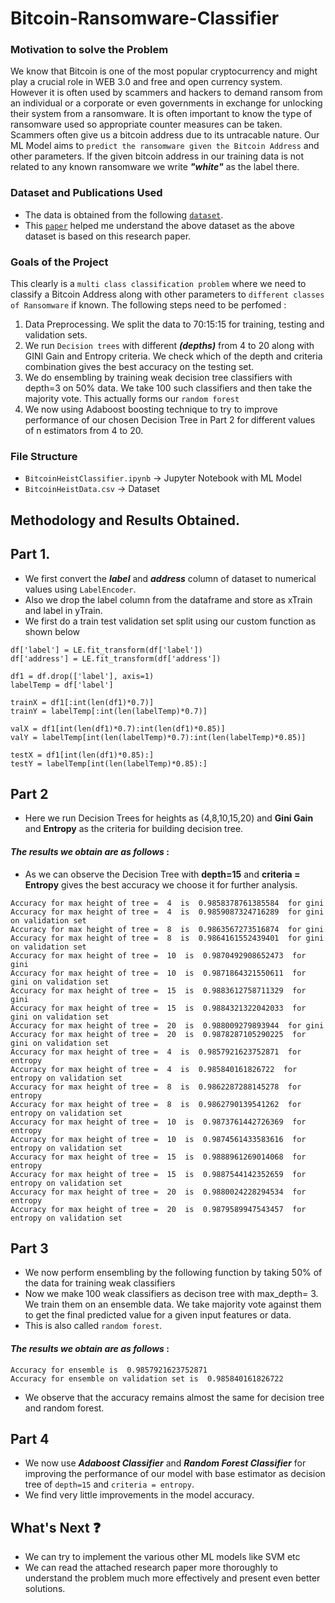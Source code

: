 # Bitcoin-Ransomware-Classifier

### Motivation to solve the Problem
We know that Bitcoin is one of the most popular cryptocurrency and might play a crucial role in WEB 3.0 and free and open currency system.  
However it is often used by scammers and hackers to demand ransom from an individual or a corporate or even governments in exchange for unlocking their system from a ransomware. It is often important to know the type of ransomware used so appropriate counter measures can be taken.
Scammers often give us a bitcoin address due to its untracable nature. Our ML Model aims to `predict the ransomware given the Bitcoin Address` and other parameters. If the given bitcoin address in our training data is not related to any known ransomware we write ***"white"*** as the label there.
### Dataset and Publications Used
- The data is obtained from the following   [`dataset`](https://archive.ics.uci.edu/ml/datasets/BitcoinHeistRansomwareAddressDataset).
- This [ `paper`](https://appliednetsci.springeropen.com/articles/10.1007/s41109-020-00261-7) helped me understand the above dataset as the above dataset is based on this research paper.

### Goals of the Project
This clearly is a `multi class classification problem` where we need to classify a Bitcoin Address along with other parameters to `different classes of Ransomware` if known.
The following steps need to be perfomed :  
1. Data Preprocessing. We split the data to 70:15:15 for training, testing and validation sets.
2. We run `Decision trees` with different ***(depths)*** from 4 to 20 along with GINI Gain and Entropy criteria. We check which of the depth and criteria combination gives the best accuracy on the testing set.
3. We do ensembling by training weak decision tree classifiers with depth=3 on 50% data. We take 100 such classifiers and then take the majority vote. This actually forms our `random forest`
4. We now using Adaboost boosting technique to try to improve performance of our chosen Decision Tree in Part 2 for different values of n estimators from 4 to 20.

### File Structure  
- `BitcoinHeistClassifier.ipynb` -> Jupyter Notebook with ML Model  
- `BitcoinHeistData.csv` -> Dataset
## Methodology and Results Obtained.

## Part 1.
- We first convert the ***label*** and ***address*** column of dataset to numerical values using `LabelEncoder`.
- Also we drop the label column from the dataframe and store as xTrain and label in yTrain.
- We first do a train test validation set split using our custom function as shown below
```
df['label'] = LE.fit_transform(df['label'])
df['address'] = LE.fit_transform(df['address'])

df1 = df.drop(['label'], axis=1)
labelTemp = df['label']

trainX = df1[:int(len(df1)*0.7)]
trainY = labelTemp[:int(len(labelTemp)*0.7)]

valX = df1[int(len(df1)*0.7):int(len(df1)*0.85)]
valY = labelTemp[int(len(labelTemp)*0.7):int(len(labelTemp)*0.85)]

testX = df1[int(len(df1)*0.85):]
testY = labelTemp[int(len(labelTemp)*0.85):]

```

## Part 2
- Here we run Decision Trees for heights as (4,8,10,15,20) and **Gini Gain** and **Entropy** as the criteria for building decision tree.

#### ***The results we obtain are as follows*** :
- As we can observe the Decision Tree with **depth=15** and **criteria = Entropy** gives the best accuracy we choose it for further analysis.  
```
Accuracy for max height of tree =  4  is  0.9858378761385584  for gini
Accuracy for max height of tree =  4  is  0.9859087324716289  for gini on validation set
Accuracy for max height of tree =  8  is  0.9863567273516874  for gini
Accuracy for max height of tree =  8  is  0.9864161552439401  for gini on validation set
Accuracy for max height of tree =  10  is  0.9870492908652473  for gini
Accuracy for max height of tree =  10  is  0.9871864321550611  for gini on validation set
Accuracy for max height of tree =  15  is  0.9883612758711329  for gini
Accuracy for max height of tree =  15  is  0.9884321322042033  for gini on validation set
Accuracy for max height of tree =  20  is  0.988009279893944  for gini
Accuracy for max height of tree =  20  is  0.9878287105290225  for gini on validation set
Accuracy for max height of tree =  4  is  0.9857921623752871  for entropy
Accuracy for max height of tree =  4  is  0.985840161826722  for entropy on validation set
Accuracy for max height of tree =  8  is  0.9862287288145278  for entropy
Accuracy for max height of tree =  8  is  0.9862790139541262  for entropy on validation set
Accuracy for max height of tree =  10  is  0.9873761442726369  for entropy
Accuracy for max height of tree =  10  is  0.9874561433583616  for entropy on validation set
Accuracy for max height of tree =  15  is  0.9888961269014068  for entropy
Accuracy for max height of tree =  15  is  0.9887544142352659  for entropy on validation set
Accuracy for max height of tree =  20  is  0.9880024228294534  for entropy
Accuracy for max height of tree =  20  is  0.9879589947543457  for entropy on validation set
```


## Part 3
- We now perform ensembling by the following function by taking 50% of the data for training weak classifiers
- Now we make 100 weak classifiers as decison tree with max_depth= 3. We train them on an ensemble data. We take majority vote against them to get the final predicted value for a given input features or data.
- This is also called `random forest`.
#### ***The results we obtain are as follows*** :
 ```
Accuracy for ensemble is  0.9857921623752871
Accuracy for ensemble on validation set is  0.985840161826722
```
- We observe that the accuracy remains almost the same for decision tree and random forest.
## Part 4
- We now use ***Adaboost Classifier*** and ***Random Forest Classifier*** for improving the performance of our model with base estimator as decision tree of `depth=15` and `criteria = entropy`.
- We find very little improvements in the model accuracy.
## What's Next ❓
- We can try to implement the various other ML models like SVM etc
- We can read the attached research paper more thoroughly to understand the problem much more effectively and present even better solutions.
